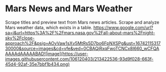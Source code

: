 # Mars News and Mars Weather
Scrape titles and preview text from Mars news articles. Scrape and analyze Mars weather data, which exists in a table.
https://www.google.com/url?sa=i&url=https%3A%2F%2Fmars.nasa.gov%2Fall-about-mars%2Fnight-sky%2Fclose-approach%2F&psig=AOvVaw1sXv5MtRs5D7bo6FpNXSPg&ust=1674211531730000&source=images&cd=vfe&ved=0CBAQjRxqFwoTCNCx8I660_wCFQAAAAAdAAAAABAD![image](https://user-images.githubusercontent.com/106120403/213422536-93d9f028-663f-45d4-92af-35e7bbf1b434.png)
